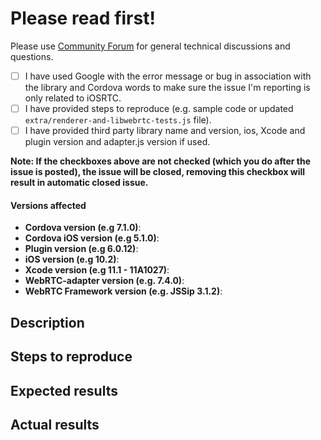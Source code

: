 # Please read first!
Please use [Community Forum](https://github.com/cordova-rtc/cordova-plugin-iosrtc/discussions) for general technical discussions and questions.

- [ ] I have used Google with the error message or bug in association with the library and Cordova words to make sure the issue I'm reporting is only related to iOSRTC.
- [ ] I have provided steps to reproduce (e.g. sample code or updated `extra/renderer-and-libwebrtc-tests.js` file).
- [ ] I have provided third party library name and version, ios, Xcode and plugin version and adapter.js version if used.

**Note: If the checkboxes above are not checked (which you do after the issue is posted), the issue will be closed, removing this checkbox will result in automatic closed issue.**

#### Versions affected

* **Cordova version (e.g 7.1.0)**:
* **Cordova iOS version (e.g 5.1.0)**:
* **Plugin version (e.g 6.0.12)**:
* **iOS version (e.g 10.2)**: 
* **Xcode version (e.g 11.1 - 11A1027)**:
* **WebRTC-adapter version  (e.g. 7.4.0)**:
* **WebRTC Framework version (e.g. JSSip 3.1.2)**:

## Description


## Steps to reproduce 


## Expected results


## Actual results
